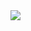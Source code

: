 <img src="https://capsule-render.vercel.app/api?type=wave&color=red&height=300&section=header&text=Anti%20Devlop&fontSize=90" />

